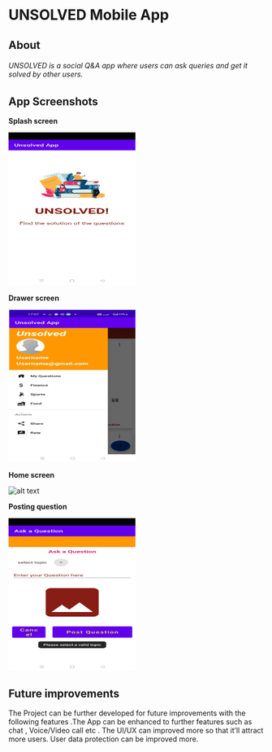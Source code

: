 # UNSOLVED Mobile App

## About

###### UNSOLVED is a social Q&A app where users can ask queries and get it solved by other  users.





## App Screenshots



**Splash screen**



<img src="Images/splash.jpeg" alt="alt text" title="image Title" height="300" width="250"/>

**Drawer screen**



<img src="Images/Picture1.png" alt="alt text" title="image Title" height="300" width="250"/>

**Home screen**



<img src="Images/picture3org.jpeg" alt="alt text" title="image Title" height="300" width="250"/>

**Posting question**



<img src="Images/Picture2.png" alt="alt text" title="image Title" height="300" width="250"/>





## Future improvements

The Project can be further developed for future improvements with the following features .The App can be enhanced to further features such as chat , Voice/Video call etc .
The UI/UX can improved more so that it’ll attract more users.
User data protection can be improved more.




